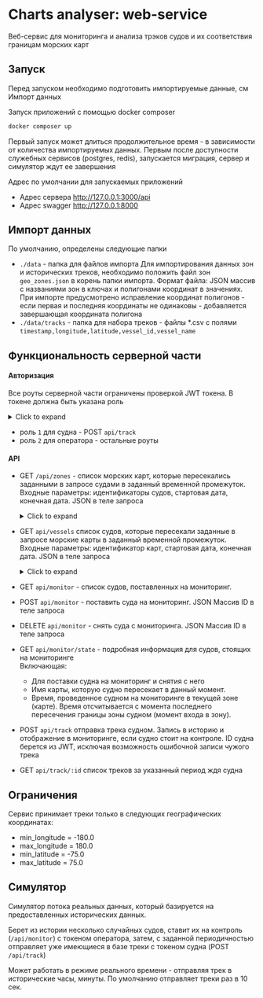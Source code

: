 # Charts analyser: web-service

Веб-сервис для мониторинга и анализа трэков судов и их соответствия
границам морских карт


## Запуск

Перед запуском необходимо подготовить импортируемые данные, см Импорт данных 

Запуск приложений с помощью docker composer
```sh
docker composer up
```
Первый запуск может длиться продолжительное время - в зависимости от количества импортируемых данных. Первым после доступности служебных сервисов (postgres, redis), запускается миграция, сервер и симулятор ждут ее завершения

Адрес по умолчании для запускаемых приложений
 - Адрес сервера http://127.0.0.1:3000/api
 - Адрес swagger http://127.0.0.1:8000

## Импорт данных

По умолчанию, определены следующие папки
- `./data` - папка для файлов импорта
 Для импортирования данных зон и исторических треков, необходимо положить файл зон `geo_zones.json` в корень папки импорта. Формат файла: JSON массив с названиями зон в ключах и полигонами координат в значениях.
  При импорте предусмотрено исправление координат полигонов - если первая и последняя координаты не одинаковы - добавляется завершающая координата полигона
- `./data/tracks` - папка для набора треков - файлы *.csv с полями
  `timestamp,longitude,latitude,vessel_id,vessel_name`  


## Функциональность серверной части

#### Авторизация

Все роуты серверной части ограничены проверкой JWT токена. 
В токене должна быть указана роль  

<details><summary>Click to expand</summary>

```json
{
  "id": "9233466",
  "name": "Saga Viking",
  "role": 1
}
```

</details>

- роль `1` для судна - POST `api/track` 
- pоль `2` для оператора - остальные роуты

#### API

- GET `/api/zones` - список морских карт, которые пересекались
заданными в запросе судами в заданный временной промежуток. Входные параметры:
идентификаторы судов, стартовая дата, конечная дата. JSON в теле запроса
  <details><summary>Click to expand</summary>

  ```json
  {
   "vesselIDs": [
    8902967
   ],
   "start": "2017-10-12T00:00:11Z",
   "finish": "2017-10-13T00:00:11Z"
  }
  ```
  </details>  

- GET `api/vessels` список судов, которые пересекали заданные в
запросе морские карты в заданный временной промежуток. Входные параметры:
идентификатор карт, стартовая дата, конечная дата. JSON в теле запроса
  <details><summary>Click to expand</summary>

  ```json
  {
   "zoneNames": [
    "zone_205"
   ],
   "start": "2017-01-08T00:00:00Z",
   "finish": "2017-01-09T00:00:00Z"
  }
  ```
  </details>  
- GET `api/monitor` - список судов, поставленных на мониторинг. 
- POST `api/monitor` - поставить суда на мониторинг. JSON Массив ID в теле запроса 
- DELETE `api/monitor` - снять суда с мониторинга. JSON Массив ID в теле запроса
- GET `api/monitor/state` - подробная информация для судов, стоящих на мониторинге  
  Включающая: 
  - Для поставки судна на мониторинг и снятия с него 
  - Имя карты, которую судно пересекает в данный момент.
  - Время, проведенное судном на мониторинге в текущей зоне (карте). Время
  отсчитывается с момента последнего пересечения границы зоны судном (момент
  входа в зону). 
- POST `api/track` отправка трека судном. Запись в историю и отображение в мониторинге, если судно стоит на контроле. ID судна берется из JWT, исключая возможность ошибочной записи чужого трека
- GET `api/track/:id` список треков за указанный период ждя судна

## Ограничения
Сервис принимает треки только в следующих географических координатах:
- min_longitude = -180.0
- max_longitude = 180.0
- min_latitude = -75.0
- max_latitude = 75.0

## Симулятор

Симулятор потока реальных данных, который базируется на предоставленных
исторических данных.

Берет из истории несколько случайных судов, ставит их на контроль (`/api/monitor`) 
с токеном оператора, затем, с заданной периодичностью отправляет уже имеющиеся в базе треки с токеном судна (POST `/api/track`)

Может работать в режиме реального времени - отправляя трек в исторические часы, минуты.
По умолчанию отправляет треки раз в 10 сек.

